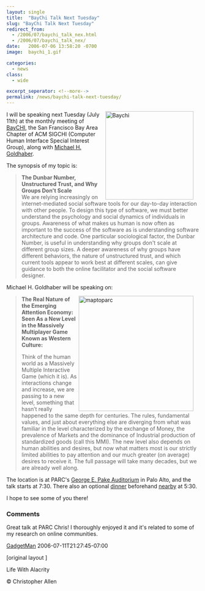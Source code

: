 ```yaml
---
layout: single
title:  "BayChi Talk Next Tuesday"
slug: "BayChi Talk Next Tuesday"
redirect_from:
  - /2006/07/baychi_talk_nex.html
  - /2006/07/baychi_talk_nex/
date:   2006-07-06 13:58:20 -0700
image:  baychi_1.gif

categories:
  - news
class:
  - wide

excerpt_seperator: <!--more-->
permalink: /news/baychi-talk-next-tuesday/
---
```


<img width="230px" style=" margin-right:15px" align="right"  src="{{ site.url }}{{ site.baseurl }}/assets/images/baychi_1.gif" alt="Baychi"/> I will be speaking next Tuesday (July 11th) at the monthly meeting of [BayCHI](http://www.baychi.org/calendar/20060711/), the San Francisco Bay Area Chapter of ACM SIGCHI (Computer Human Interface Special Interest Group), along with [Michael H. Goldhaber](http://www.goldhaber.org/).

The synopsis of my topic is:

> **The Dunbar Number, Unstructured Trust, and Why Groups Don't Scale**  
> We are relying increasingly on internet-mediated social software tools for our day-to-day interaction with other people. To design this type of software, we must better understand the psychology and social dynamics of individuals in groups. Awareness of what makes us human is now often as important to the success of the software as is understanding software architecture and code. One particular sociological factor, the Dunbar Number, is useful in understanding why groups don't scale at different group sizes. A deeper awareness of why groups have different behaviors, the nature of unstructured trust, and which current tools appear to work best at different scales, can give guidance to both the online facilitator and the social software designer.

Michael H. Goldhaber will be speaking on:

<a href="https://web.archive.org/web/20080219224023/http://www.parc.com/about/directions.html"><img width="300px" style=" margin-right:15px" align="right"  src="{{ site.url }}{{ site.baseurl }}/assets/images/maptoparc.gif" alt="maptoparc"/></a>


>**The Real Nature of the Emerging Attention Economy: Seen As a New Level in the Massively Multiplayer Game Known as Western Culture:**  
>
> Think of the human world as a Massively Multiple Interactive Game (which it is). As interactions change and increase, we are passing to a new level, something that hasn’t really happened to the same depth for centuries. The rules, fundamental values, and just about everything else are diverging from what was familiar in the level characterized by the exchange of Money, the prevalence of Markets and the dominance of Industrial production of standardized goods (call this MMI). The new level also depends on human abilities and desires, but now what matters most is our strictly limited abilities to pay attention and our much greater (on average) desires to receive it. The full passage will take many decades, but we are already well along.

The location is at PARC's [George E. Pake Auditorium](http://www.baychi.org/program/directions/) in Palo Alto, and the talk starts at 7:30. There also an optional [dinner](http://www.baychi.org/calendar/20060711/dinner/) beforehand [nearby](http://www.californiacafe.com/palo_alto.php) at 5:30.

I hope to see some of you there!

### Comments

Great talk at PARC Chris! I thoroughly enjoyed it and it's related to some of my research on online communities.

[GadgetMan](http://www.the-gadgetman.com/blog) 2006-07-11T21:27:45-07:00

[original layout
]
<!-- [Social Software](/tags/social-software/) [talk](/tags/talk/) [baychi](/tags/baychi/) [acm](/tags/acm/) [sigchi](/tags/sigchi/) [dunbar number](/tags/dunbar-number/) [group size](/tags/group-size/) [unstructured trust](/tags/unstructured-trust/) [scale](/tags/scale/) [michael h. goldhaber](/tags/michael-h.-goldhaber/) [attention economy](/tags/attention-economy/) -->

Life With Alacrity

© Christopher Allen